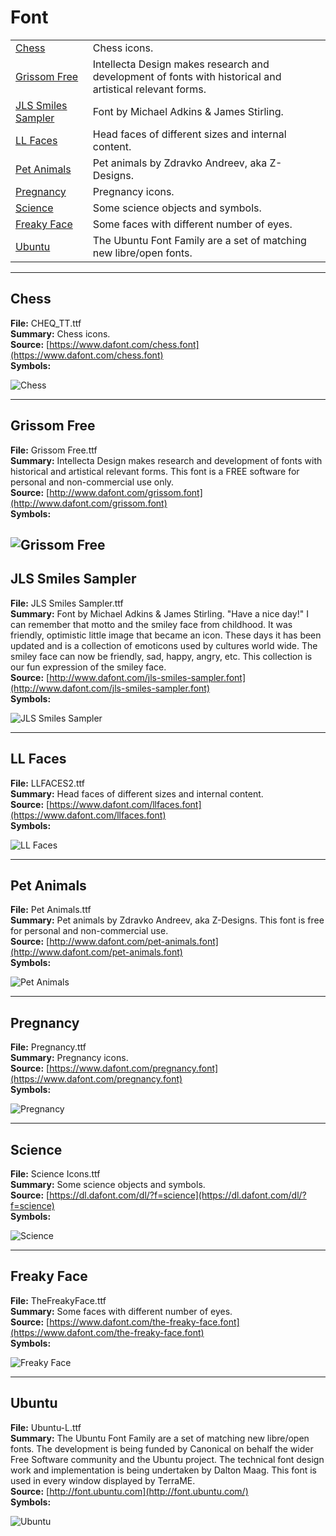 # Font

|                                                        |                                                                                                          |
| ------------------------------------------------------ | -------------------------------------------------------------------------------------------------------- |
| [Chess](./font.md#chess)                               | Chess icons.                                                                                             |
| [Grissom Free](./font.md#grissom-free)                 | Intellecta Design makes research and development of fonts with historical and artistical relevant forms. |
| [JLS Smiles Sampler](./font.md#jls-smiles-sampler)     | Font by Michael Adkins & James Stirling.                                                                 |
| [LL Faces](./font.md#ll-faces)                         | Head faces of different sizes and internal content.                                                      |
| [Pet Animals](./font.md#pet-animals)                   | Pet animals by Zdravko Andreev, aka Z-Designs.                                                           |
| [Pregnancy](./font.md#pregnancy)                       | Pregnancy icons.                                                                                         |
| [Science](./font.md#science)                           | Some science objects and symbols.                                                                        |
| [Freaky Face](./font.md#freaky-face)                   | Some faces with different number of eyes.                                                                |
| [Ubuntu](./font.md#ubuntu)                             | The Ubuntu Font Family are a set of matching new libre/open fonts.                                       |

---

## Chess

**File:** CHEQ_TT.ttf  
**Summary:** Chess icons.  
**Source:** [https://www.dafont.com/chess.font](https://www.dafont.com/chess.font)  
**Symbols:**

![Chess](../media/images/chess.jpeg)

---

## Grissom Free

**File:** Grissom Free.ttf  
**Summary:** Intellecta Design makes research and development of fonts with historical and artistical relevant forms. This font is a FREE software for personal and non-commercial use only.  
**Source:** [http://www.dafont.com/grissom.font](http://www.dafont.com/grissom.font)  
**Symbols:**

![Grissom Free](../media/images/grissom-free.jpeg)
---

## JLS Smiles Sampler

**File:** JLS Smiles Sampler.ttf  
**Summary:** Font by Michael Adkins & James Stirling. "Have a nice day!" I can remember that motto and the smiley face from childhood. It was friendly, optimistic little image that became an icon. These days it has been updated and is a collection of emoticons used by cultures world wide. The smiley face can now be friendly, sad, happy, angry, etc. This collection is our fun expression of the smiley face.  
**Source:** [http://www.dafont.com/jls-smiles-sampler.font](http://www.dafont.com/jls-smiles-sampler.font)  
**Symbols:**

![JLS Smiles Sampler](../media/images/JLS-smiles.jpeg)

---

## LL Faces

**File:** LLFACES2.ttf  
**Summary:** Head faces of different sizes and internal content.  
**Source:** [https://www.dafont.com/llfaces.font](https://www.dafont.com/llfaces.font)  
**Symbols:**

![LL Faces](../media/images/LL-faces.jpeg)

---

## Pet Animals

**File:** Pet Animals.ttf  
**Summary:** Pet animals by Zdravko Andreev, aka Z-Designs. This font is free for personal and non-commercial use.  
**Source:** [http://www.dafont.com/pet-animals.font](http://www.dafont.com/pet-animals.font)  
**Symbols:**

![Pet Animals](../media/images/pet-animals.jpeg)

---

## Pregnancy

**File:** Pregnancy.ttf  
**Summary:** Pregnancy icons.  
**Source:** [https://www.dafont.com/pregnancy.font](https://www.dafont.com/pregnancy.font)  
**Symbols:**

![Pregnancy](../media/images/pregnancy.jpeg)

---

## Science

**File:** Science Icons.ttf  
**Summary:** Some science objects and symbols.  
**Source:** [https://dl.dafont.com/dl/?f=science](https://dl.dafont.com/dl/?f=science)  
**Symbols:**

![Science](../media/images/science.jpeg)

---

## Freaky Face

**File:** TheFreakyFace.ttf  
**Summary:** Some faces with different number of eyes.  
**Source:** [https://www.dafont.com/the-freaky-face.font](https://www.dafont.com/the-freaky-face.font)  
**Symbols:**


![Freaky Face](../media/images/freaky-face.jpeg)

---

## Ubuntu

**File:** Ubuntu-L.ttf  
**Summary:** The Ubuntu Font Family are a set of matching new libre/open fonts. The development is being funded by Canonical on behalf the wider Free Software community and the Ubuntu project. The technical font design work and implementation is being undertaken by Dalton Maag. This font is used in every window displayed by TerraME.  
**Source:** [http://font.ubuntu.com](http://font.ubuntu.com/)  
**Symbols:**

![Ubuntu](../media/images/ubuntu.jpeg)


